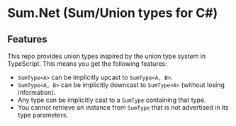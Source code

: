 # Sum.Net (Sum/Union types for C#)

## Features

This repo provides union types inspired by the union type system in TypeScript. This means you get the following features:

- `SumType<A>` can be implicitly upcast to `SumType<A, B>`.
- `SumType<A, B>` can be implicitly downcast to `SumType<A>` (without losing information).
- Any type can be implicitly cast to a `SumType` containing that type.
- You cannot retrieve an instance from `SumType` that is not advertised in its type parameters.
